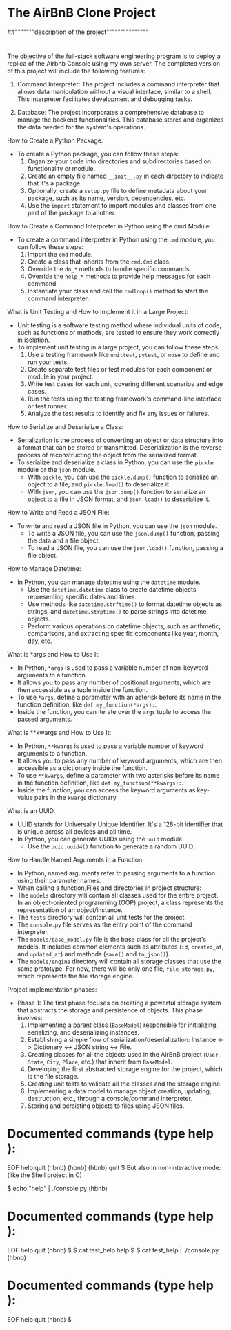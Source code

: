 # The AirBnB Clone Project
##"""""""description of the project"""""""""""""""
#
The objective of the full-stack software engineering program is to deploy a replica of the Airbnb Console using my own server. 
The completed version of this project will include the following features:


1. Command Interpreter: The project includes a command interpreter that allows data manipulation without a visual interface, similar to a shell. This interpreter facilitates development and debugging tasks.

2. Database: The project incorporates a comprehensive database to manage the backend functionalities. This database stores and organizes the data needed for the system's operations.


How to Create a Python Package:
- To create a Python package, you can follow these steps:
  1. Organize your code into directories and subdirectories based on functionality or module.
  2. Create an empty file named `__init__.py` in each directory to indicate that it's a package.
  3. Optionally, create a `setup.py` file to define metadata about your package, such as its name, version, dependencies, etc.
  4. Use the `import` statement to import modules and classes from one part of the package to another.


How to Create a Command Interpreter in Python using the cmd Module:
- To create a command interpreter in Python using the `cmd` module, you can follow these steps:
  1. Import the `cmd` module.
  2. Create a class that inherits from the `cmd.Cmd` class.
  3. Override the `do_*` methods to handle specific commands.
  4. Override the `help_*` methods to provide help messages for each command.
  5. Instantiate your class and call the `cmdloop()` method to start the command interpreter.


What is Unit Testing and How to Implement it in a Large Project:
- Unit testing is a software testing method where individual units of code, such as functions or methods, are tested to ensure they work correctly in isolation.
- To implement unit testing in a large project, you can follow these steps:
  1. Use a testing framework like `unittest`, `pytest`, or `nose` to define and run your tests.
  2. Create separate test files or test modules for each component or module in your project.
  3. Write test cases for each unit, covering different scenarios and edge cases.
  4. Run the tests using the testing framework's command-line interface or test runner.
  5. Analyze the test results to identify and fix any issues or failures.

How to Serialize and Deserialize a Class:
- Serialization is the process of converting an object or data structure into a format that can be stored or transmitted. Deserialization is the reverse process of reconstructing the object from the serialized format.
- To serialize and deserialize a class in Python, you can use the `pickle` module or the `json` module.
  - With `pickle`, you can use the `pickle.dump()` function to serialize an object to a file, and `pickle.load()` to deserialize it.
  - With `json`, you can use the `json.dump()` function to serialize an object to a file in JSON format, and `json.load()` to deserialize it.

How to Write and Read a JSON File:
- To write and read a JSON file in Python, you can use the `json` module.
  - To write a JSON file, you can use the `json.dump()` function, passing the data and a file object.
  - To read a JSON file, you can use the `json.load()` function, passing a file object.

How to Manage Datetime:
- In Python, you can manage datetime using the `datetime` module.
  - Use the `datetime.datetime` class to create datetime objects representing specific dates and times.
  - Use methods like `datetime.strftime()` to format datetime objects as strings, and `datetime.strptime()` to parse strings into datetime objects.
  - Perform various operations on datetime objects, such as arithmetic, comparisons, and extracting specific components like year, month, day, etc.

What is *args and How to Use It:
- In Python, `*args` is used to pass a variable number of non-keyword arguments to a function.
- It allows you to pass any number of positional arguments, which are then accessible as a tuple inside the function.
- To use `*args`, define a parameter with an asterisk before its name in the function definition, like `def my_function(*args):`.
- Inside the function, you can iterate over the `args` tuple to access the passed arguments.

What is **kwargs and How to Use It:
- In Python, `**kwargs` is used to pass a variable number of keyword arguments to a function.
- It allows you to pass any number of keyword arguments, which are then accessible as a dictionary inside the function.
- To use `**kwargs`, define a parameter with two asterisks before its name in the function definition, like `def my_function(**kwargs):`.
- Inside the function, you can access the keyword arguments as key-value pairs in the `kwargs` dictionary.


What is an UUID:
- UUID stands for Universally Unique Identifier. It's a 128-bit identifier that is unique across all devices and all time.
- In Python, you can generate UUIDs using the `uuid` module.
  - Use the `uuid.uuid4()` function to generate a random UUID.


How to Handle Named Arguments in a Function:
- In Python, named arguments refer to passing arguments to a function using their parameter names.
- When calling a function,Files and directories in project structure:
- The `models` directory will contain all classes used for the entire project. In an object-oriented programming (OOP) project, a class represents the representation of an object/instance. 
- The `tests` directory will contain all unit tests for the project.
- The `console.py` file serves as the entry point of the command interpreter.
- The `models/base_model.py` file is the base class for all the project's models. It includes common elements such as attributes (`id`, `created_at`, and `updated_at`) and methods (`save()` and `to_json()`).
- The `models/engine` directory will contain all storage classes that use the same prototype. For now, there will be only one file, `file_storage.py`, which represents the file storage engine.


Project implementation phases:
- Phase 1: The first phase focuses on creating a powerful storage system that abstracts the storage and persistence of objects. This phase involves:
  1. Implementing a parent class (`BaseModel`) responsible for initializing, serializing, and deserializing instances.
  2. Establishing a simple flow of serialization/deserialization: Instance <-> Dictionary <-> JSON string <-> File.
  3. Creating classes for all the objects used in the AirBnB project (`User`, `State`, `City`, `Place`, etc.) that inherit from `BaseModel`.
  4. Developing the first abstracted storage engine for the project, which is the file storage.
  5. Creating unit tests to validate all the classes and the storage engine.
  6. Implementing a data model to manage object creation, updating, destruction, etc., through a console/command interpreter.
  7. Storing and persisting objects to files using JSON files.


Documented commands (type help <topic>):
========================================
EOF  help  quit
(hbnb) 
(hbnb) 
(hbnb) quit
$
But also in non-interactive mode: (like the Shell project in C)

$ echo "help" | ./console.py
(hbnb)

Documented commands (type help <topic>):
========================================
EOF  help  quit
(hbnb) 
$
$ cat test_help
help
$
$ cat test_help | ./console.py
(hbnb)

Documented commands (type help <topic>):
========================================
EOF  help  quit
(hbnb)
$
